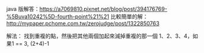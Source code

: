 java 版解答：https://a7069810.pixnet.net/blog/post/394176769-%5Buva10242%5D-fourth-point%21%21
比較簡單的解：http://mypaper.pchome.com.tw/zerojudge/post/1322850763

解法：
找到重複的點，然後把其他兩個加起來減掉重複的那一個
1、2、3、4，如果1 == 3, (2+4)-1